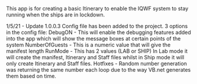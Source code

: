 ﻿This app is for creating a basic Itinerary to enable the IQWF system to stay running when the ships are in lockdown.

1/5/21 - Update 1.0.0.3
Config file has been added to the project.
    3 options in the config file:
        DebugON - This will enable the debugging features added into the app which will show the message boxes at certain points of the system
        NumberOfGuests - This is a numeric value that will give the manifest length
        RunMode - This has 2 values (LAB or SHIP) In Lab mode it will create the manifest, Itinerary and Staff files whilst in Ship mode it will only create Itinerary and Staff files.
    Hotfixes -
        Random number generation was returning the same number each loop due to the way VB.net generates them based on time. 
